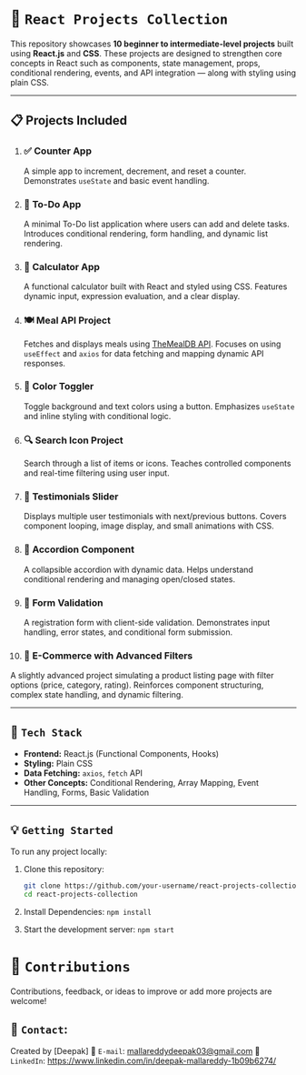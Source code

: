 # 🚀 `React Projects Collection`

This repository showcases **10 beginner to intermediate-level projects** built using **React.js** and **CSS**. These projects are designed to strengthen core concepts in React such as components, state management, props, conditional rendering, events, and API integration — along with styling using plain CSS.

---

## 📋 Projects Included

1. ### ✅ Counter App
   A simple app to increment, decrement, and reset a counter. Demonstrates `useState` and basic event handling.

2. ### 📃 To-Do App
   A minimal To-Do list application where users can add and delete tasks. Introduces conditional rendering, form handling, and dynamic list rendering.

3. ### 🧮 Calculator App
   A functional calculator built with React and styled using CSS. Features dynamic input, expression evaluation, and a clear display.

4. ### 🍽️ Meal API Project
   Fetches and displays meals using [TheMealDB API](https://www.themealdb.com/api.php). Focuses on using `useEffect` and `axios` for data fetching and mapping dynamic API responses.

5. ### 🎨 Color Toggler
   Toggle background and text colors using a button. Emphasizes `useState` and inline styling with conditional logic.

6. ### 🔍 Search Icon Project
   Search through a list of items or icons. Teaches controlled components and real-time filtering using user input.

7. ### 💬 Testimonials Slider
   Displays multiple user testimonials with next/previous buttons. Covers component looping, image display, and small animations with CSS.

8. ### 📂 Accordion Component
   A collapsible accordion with dynamic data. Helps understand conditional rendering and managing open/closed states.

9. ### 📝 Form Validation
   A registration form with client-side validation. Demonstrates input handling, error states, and conditional form submission.

10. ### 🛒 E-Commerce with Advanced Filters
   A slightly advanced project simulating a product listing page with filter options (price, category, rating). Reinforces component structuring, complex state handling, and dynamic filtering.

---

## 🔧 `Tech Stack`

- **Frontend:** React.js (Functional Components, Hooks)
- **Styling:** Plain CSS
- **Data Fetching:** `axios`, `fetch` API
- **Other Concepts:** Conditional Rendering, Array Mapping, Event Handling, Forms, Basic Validation

---

## 💡 `Getting Started`

To run any project locally:

1. Clone this repository:
   ```bash
   git clone https://github.com/your-username/react-projects-collection.git
   cd react-projects-collection
   
2. Install Dependencies:
   ```npm install```
   
4. Start the development server:
   ```npm start```

# 🙌 `Contributions`
Contributions, feedback, or ideas to improve or add more projects are welcome!


## 📩 `Contact`:

Created by [Deepak]
📧 `E-mail`:  mallareddydeepak03@gmail.com
🔗 `LinkedIn`: https://www.linkedin.com/in/deepak-mallareddy-1b09b6274/
